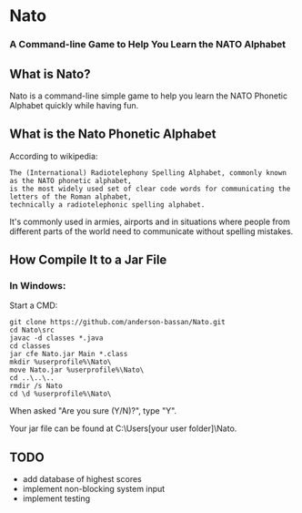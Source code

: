 # Nato
### A Command-line Game to Help You Learn the NATO Alphabet

## What is Nato?
Nato is a command-line simple game to help you learn the NATO Phonetic Alphabet quickly while having fun.

## What is the Nato Phonetic Alphabet
According to wikipedia:

```
The (International) Radiotelephony Spelling Alphabet, commonly known as the NATO phonetic alphabet,
is the most widely used set of clear code words for communicating the letters of the Roman alphabet,
technically a radiotelephonic spelling alphabet.
```

It's commonly used in armies, airports and in situations where people from different parts of the world need to communicate without spelling mistakes.

## How Compile It to a Jar File

### In Windows:
Start a CMD:
```
git clone https://github.com/anderson-bassan/Nato.git
cd Nato\src
javac -d classes *.java
cd classes
jar cfe Nato.jar Main *.class
mkdir %userprofile%\Nato\
move Nato.jar %userprofile%\Nato\
cd ..\..\..
rmdir /s Nato
cd \d %userprofile%\Nato\
```
When asked "Are you sure (Y/N)?", type "Y".

Your jar file can be found at C:\Users\[your user folder]\Nato\.

## TODO

* add database of highest scores
* implement non-blocking system input
* implement testing